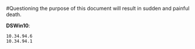#Questioning the purpose of this document will result in sudden and painful death.

**DSWin10**:

	10.34.94.6
	10.34.94.1
